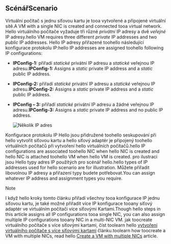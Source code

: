 ## <a name="scenario"></a><span data-ttu-id="278f9-101">Scénář</span><span class="sxs-lookup"><span data-stu-id="278f9-101">Scenario</span></span>
<span data-ttu-id="278f9-102">Virtuální počítač s jednu síťovou kartu je tooa vytvořené a připojené virtuální sítě.</span><span class="sxs-lookup"><span data-stu-id="278f9-102">A VM with a single NIC is created and connected tooa virtual network.</span></span> <span data-ttu-id="278f9-103">Hello virtuálního počítače vyžaduje tři různé *privátní* IP adresy a dvě *veřejné* IP adresy.</span><span class="sxs-lookup"><span data-stu-id="278f9-103">hello VM requires three different *private* IP addresses and two *public* IP addresses.</span></span> <span data-ttu-id="278f9-104">Hello IP adresy přiřazené toohello následující konfigurace protokolu IP:</span><span class="sxs-lookup"><span data-stu-id="278f9-104">hello IP addresses are assigned toohello following IP configurations:</span></span>

* <span data-ttu-id="278f9-105">**IPConfig-1:** přiřadí *statické* privátní IP adresu a *statické* veřejnou IP adresu.</span><span class="sxs-lookup"><span data-stu-id="278f9-105">**IPConfig-1:** Assigns a *static* private IP address and a *static* public IP address.</span></span>
* <span data-ttu-id="278f9-106">**IPConfig-2:** přiřadí *statické* privátní IP adresu a *statické* veřejnou IP adresu.</span><span class="sxs-lookup"><span data-stu-id="278f9-106">**IPConfig-2:** Assigns a *static* private IP address and a *static* public IP address.</span></span>
* <span data-ttu-id="278f9-107">**IPConfig – 3:** přiřadí *statické* privátní IP adresu a žádné veřejnou IP adresu.</span><span class="sxs-lookup"><span data-stu-id="278f9-107">**IPConfig-3:** Assigns a *static* private IP address and no public IP address.</span></span>
  
    ![Několik IP adres](./media/virtual-network-multiple-ip-addresses-scenario/multiple-ipconfigs.png)

<span data-ttu-id="278f9-109">Konfigurace protokolu IP Hello jsou přidružené toohello seskupování při hello vytvořit síťovou kartu a hello síťový adaptér je připojený toohello virtuálních počítačů při vytvoření hello virtuálních počítačů.</span><span class="sxs-lookup"><span data-stu-id="278f9-109">hello IP configurations are associated toohello NIC when hello NIC is created and hello NIC is attached toohello VM when hello VM is created.</span></span> <span data-ttu-id="278f9-110">pro ilustraci jsou Hello typy adres IP použitých pro scénář hello.</span><span class="sxs-lookup"><span data-stu-id="278f9-110">hello types of IP addresses used for hello scenario are for illustration.</span></span> <span data-ttu-id="278f9-111">Můžete přiřadit libovolnou IP adresy a přiřazení typy budete potřebovat.</span><span class="sxs-lookup"><span data-stu-id="278f9-111">You can assign whatever IP address and assignment types you require.</span></span>

> [!NOTE]
> <span data-ttu-id="278f9-112">I když hello kroky tomto článku přiřadí všechny tooa konfigurace IP jednu síťovou kartu, je také možné přiřadit více IP konfigurace tooany síťový adaptér ve virtuálním počítači více síťovými Kartami.</span><span class="sxs-lookup"><span data-stu-id="278f9-112">Though hello steps in this article assigns all IP configurations tooa single NIC, you can also assign multiple IP configurations tooany NIC in a multi-NIC VM.</span></span> <span data-ttu-id="278f9-113">jak toocreate virtuálního počítače s více síťovými kartami, číst toolearn hello [vytvoření virtuálního počítače s více síťovými kartami](../articles/virtual-network/virtual-network-deploy-multinic-arm-ps.md) článku.</span><span class="sxs-lookup"><span data-stu-id="278f9-113">toolearn how toocreate a VM with multiple NICs, read hello [Create a VM with multiple NICs](../articles/virtual-network/virtual-network-deploy-multinic-arm-ps.md) article.</span></span>
